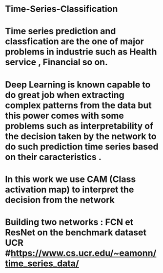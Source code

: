 # Time-Series-Classification

# Time series prediction and classfication are the one of major problems in industrie such as Health service , Financial so on.
# Deep Learning is known capable to do great job when extracting complex patterns from the data but this power comes with some problems such as interpretability of the decision taken by the network to do such prediction time series based on their caracteristics .
# In this work we use CAM (Class activation map) to interpret the decision from the network 
# Building two networks : FCN et ResNet on the benchmark dataset UCR #https://www.cs.ucr.edu/~eamonn/time_series_data/
